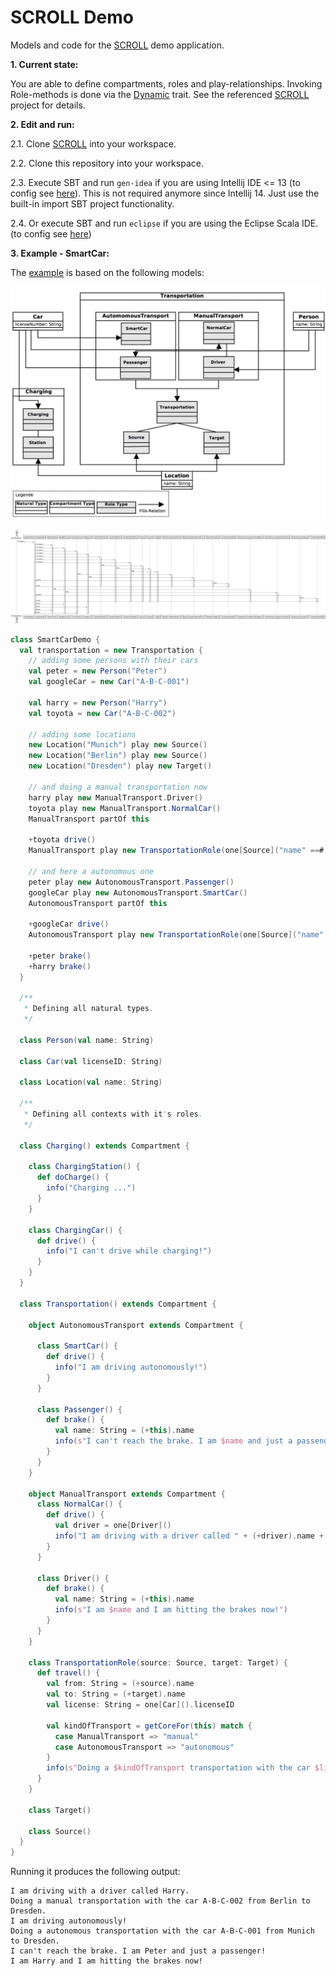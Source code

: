 SCROLL Demo
===========

Models and code for the [SCROLL][roledispatch] demo application.

**1. Current state:** 

You are able to define compartments, roles and play-relationships. Invoking Role-methods is done via the [Dynamic][scala-dynamic] trait.
See the referenced [SCROLL][roledispatch] project for details.
  
**2. Edit and run:**

2.1. Clone [SCROLL][roledispatch] into your workspace.

2.2. Clone this repository into your workspace.

2.3. Execute SBT and run ```gen-idea``` if you are using Intellij IDE <= 13 (to config see [here][sbt-gen-idea]). This is not required anymore since Intellij 14. Just use the built-in import SBT project functionality.

2.4. Or execute SBT and run ```eclipse``` if you are using the Eclipse Scala IDE. (to config see [here][gen-eclipse])

**3. Example - SmartCar:**

The [example][smartcar] is based on the following models:

![SmartCarModel](models/SmartCar_with_compartments.jpg)

![SmartCarModelSequenceChar](models/SmartCar_SequenceChart.png)

```scala
class SmartCarDemo {
  val transportation = new Transportation {
    // adding some persons with their cars
    val peter = new Person("Peter")
    val googleCar = new Car("A-B-C-001")

    val harry = new Person("Harry")
    val toyota = new Car("A-B-C-002")

    // adding some locations
    new Location("Munich") play new Source()
    new Location("Berlin") play new Source()
    new Location("Dresden") play new Target()

    // and doing a manual transportation now
    harry play new ManualTransport.Driver()
    toyota play new ManualTransport.NormalCar()
    ManualTransport partOf this
    
    +toyota drive()
    ManualTransport play new TransportationRole(one[Source]("name" ==# "Berlin"), one[Target]()) travel()

    // and here a autonomous one
    peter play new AutonomousTransport.Passenger()
    googleCar play new AutonomousTransport.SmartCar()
    AutonomousTransport partOf this
    
    +googleCar drive()
    AutonomousTransport play new TransportationRole(one[Source]("name" ==# "Munich"), one[Target]()) travel()

    +peter brake()
    +harry brake()
  }

  /**
   * Defining all natural types.
   */

  class Person(val name: String)

  class Car(val licenseID: String)

  class Location(val name: String)

  /**
   * Defining all contexts with it's roles.
   */

  class Charging() extends Compartment {

    class ChargingStation() {
      def doCharge() {
        info("Charging ...")
      }
    }

    class ChargingCar() {
      def drive() {
        info("I can't drive while charging!")
      }
    }
  }

  class Transportation() extends Compartment {

    object AutonomousTransport extends Compartment {

      class SmartCar() {
        def drive() {
          info("I am driving autonomously!")
        }
      }

      class Passenger() {
        def brake() {
          val name: String = (+this).name
          info(s"I can't reach the brake. I am $name and just a passenger!")
        }
      }
    }

    object ManualTransport extends Compartment {
      class NormalCar() {
        def drive() {
          val driver = one[Driver]()
          info("I am driving with a driver called " + (+driver).name + ".")
        }
      }

      class Driver() {
        def brake() {
          val name: String = (+this).name
          info(s"I am $name and I am hitting the brakes now!")
        }
      }
    }

    class TransportationRole(source: Source, target: Target) {
      def travel() {
        val from: String = (+source).name
        val to: String = (+target).name
        val license: String = one[Car]().licenseID

        val kindOfTransport = getCoreFor(this) match {
          case ManualTransport => "manual"
          case AutonomousTransport => "autonomous"
        }
        info(s"Doing a $kindOfTransport transportation with the car $license from $from to $to.")
      }
    }

    class Target()

    class Source()
  }
}
```

Running it produces the following output:

```
I am driving with a driver called Harry.
Doing a manual transportation with the car A-B-C-002 from Berlin to Dresden.
I am driving autonomously!
Doing a autonomous transportation with the car A-B-C-001 from Munich to Dresden.
I can't reach the brake. I am Peter and just a passenger!
I am Harry and I am hitting the brakes now!
```


[sbt-gen-idea]: https://github.com/mpeltonen/sbt-idea
[gen-eclipse]: https://github.com/typesafehub/sbteclipse
[scala-dynamic]: http://www.scala-lang.org/api/current/#scala.Dynamic
[roledispatch]: https://github.com/max-leuthaeuser/SCROLL
[smartcar]: https://github.com/max-leuthaeuser/VLDBDemo/blob/master/src/main/scala/model/SmartCarDemo.scala
